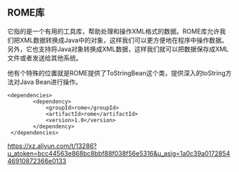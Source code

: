 ## **ROME库**
它指的是一个有用的工具库，帮助处理和操作XML格式的数据。ROME库允许我们把XML数据转换成Java中的对象，这样我们可以更方便地在程序中操作数据。另外，它也支持将Java对象转换成XML数据，这样我们就可以把数据保存成XML文件或者发送给其他系统。

他有个特殊的位置就是ROME提供了ToStringBean这个类，提供深入的toString方法对Java Bean进行操作。
```
<dependencies>
        <dependency>
            <groupId>rome</groupId>
            <artifactId>rome</artifactId>
            <version>1.0</version>
        </dependency>
 </dependencies>
```

<https://xz.aliyun.com/t/13286?u_atoken=bcc44563e868bc8bbf88f038f56e5316&u_asig=1a0c39a017285446910872366e0133>